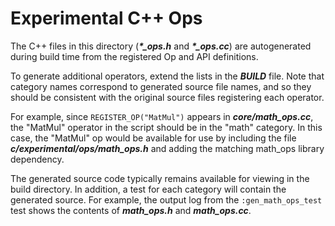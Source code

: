# Experimental C++ Ops

The C++ files in this directory (***\*_ops.h*** and ***\*_ops.cc***) are
autogenerated during build time from the registered Op and API definitions.

To generate additional operators, extend the lists in the ***BUILD*** file. Note
that category names correspond to generated source file names, and so they
should be consistent with the original source files registering each operator.

For example, since `REGISTER_OP("MatMul")` appears in ***core/math_ops.cc***,
the "MatMul" operator in the script should be in the "math" category. In this
case, the "MatMul" op would be available for use by including the file
***c/experimental/ops/math_ops.h*** and adding the matching math_ops library
dependency.

The generated source code typically remains available for viewing in the build
directory. In addition, a test for each category will contain the generated
source. For example, the output log from the `:gen_math_ops_test` test shows the
contents of ***math_ops.h*** and ***math_ops.cc***.
